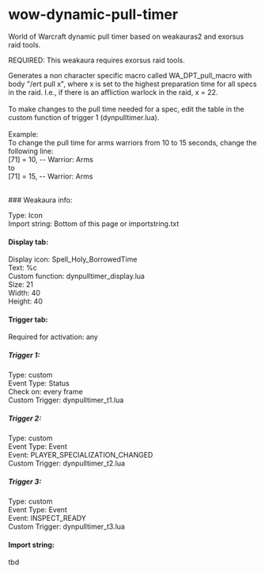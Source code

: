 # wow-dynamic-pull-timer
World of Warcraft dynamic pull timer based on weakauras2 and exorsus raid tools.

REQUIRED: This weakaura requires exorsus raid tools.

Generates a non character specific macro called WA_DPT_pull_macro with body "/ert pull x", where x is set to the highest preparation time for all specs in the raid. I.e., if there is an affliction warlock in the raid, x = 22. <br>
<br>
To make changes to the pull time needed for a spec, edit the table in the custom function of trigger 1 (dynpulltimer.lua). <br>
<br>Example: <br>
To change the pull time for arms warriors from 10 to 15 seconds, change the following line: <br>
            [71] = 10,    -- Warrior: Arms <br>
to <br>
            [71] = 15,    -- Warrior: Arms <br>


<br>
### Weakaura info:

Type: Icon<br>
Import string: Bottom of this page or importstring.txt

#### Display tab:
Display icon: Spell_Holy_BorrowedTime<br>
Text: %c<br>
Custom function: dynpulltimer_display.lua<br>
Size: 21<br>
Width: 40<br>
Height: 40<br>
#### Trigger tab:
Required for activation: any
##### Trigger 1:
Type: custom<br>
Event Type: Status<br>
Check on: every frame<br>
Custom Trigger: dynpulltimer_t1.lua
##### Trigger 2:
Type: custom<br>
Event Type: Event<br>
Event: PLAYER_SPECIALIZATION_CHANGED<br>
Custom Trigger: dynpulltimer_t2.lua
##### Trigger 3:
Type: custom<br>
Event Type: Event<br>
Event: INSPECT_READY<br>
Custom Trigger: dynpulltimer_t3.lua

#### Import string:
tbd
